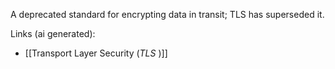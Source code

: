 A deprecated standard for encrypting data in transit; TLS has superseded it.

Links (ai generated):
 - [[Transport Layer Security (_TLS_ )]]
